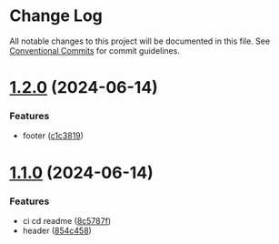# Change Log

All notable changes to this project will be documented in this file.
See [Conventional Commits](https://conventionalcommits.org) for commit guidelines.

# [1.2.0](https://github.com/jasonlinkai/test-workspace/compare/v1.1.0...v1.2.0) (2024-06-14)


### Features

* footer ([c1c3819](https://github.com/jasonlinkai/test-workspace/commit/c1c3819d715670dbe155a94e39872c3d2c4c6009))





# [1.1.0](https://github.com/jasonlinkai/test-workspace/compare/v1.0.6...v1.1.0) (2024-06-14)


### Features

* ci cd readme ([8c5787f](https://github.com/jasonlinkai/test-workspace/commit/8c5787f7e660b31289027fc9c20b80f5b49f9738))
* header ([854c458](https://github.com/jasonlinkai/test-workspace/commit/854c458482e786842c1ed6b240c1b8cd6eb46591))
